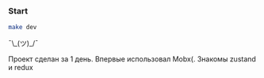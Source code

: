 ### Start
  ```bash
  make dev
  ```

¯\\\_(ツ)\_/¯

Проект сделан за 1 день. Впервые использовал Mobx(. Знакомы zustand и redux